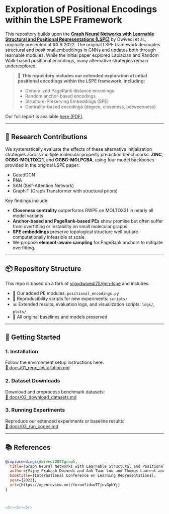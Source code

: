 # Exploration of Positional Encodings within the LSPE Framework

This repository builds upon the **[Graph Neural Networks with Learnable Structural and Positional Representations (LSPE)](https://openreview.net/pdf?id=wTTjnvGphYj)** by Dwivedi et al., originally presented at ICLR 2022. The original LSPE framework decouples structural and positional embeddings in GNNs and updates both through learnable modules. While the initial paper explored Laplacian and Random Walk-based positional encodings, many alternative strategies remain underexplored.

> 📎 **This repository includes our extended exploration of initial positional encodings within the LSPE framework, including:**  
> - Generalized PageRank distance encodings  
> - Random anchor-based encodings  
> - Structure-Preserving Embeddings (SPE)  
> - Centrality-based encodings (degree, closeness, betweenness)

Our full report is available [here (PDF)](./docs/Exploration_of_PE_in_LSPE_Framework.pdf).

---

## 🔬 Research Contributions

We systematically evaluate the effects of these alternative initialization strategies across multiple molecular property prediction benchmarks: **ZINC**, **OGBG-MOLTOX21**, and **OGBG-MOLPCBA**, using four model backbones provided in the original LSPE paper:

- GatedGCN
- PNA
- SAN (Self-Attention Network)
- GraphiT (Graph Transformer with structural priors)

Key findings include:

- **Closeness centrality** outperforms RWPE on MOLTOX21 in nearly all model variants.
- **Anchor-based and PageRank-based PEs** show promise but often suffer from overfitting or instability on small molecular graphs.
- **SPE embeddings** preserve topological structure well but are computationally infeasible at scale.
- We propose **element-aware sampling** for PageRank anchors to mitigate overfitting.

---

## 📦 Repository Structure

This repo is based on a fork of [vijaydwivedi75/gnn-lspe](https://github.com/vijaydwivedi75/gnn-lspe) and includes:

- 🧪 Our added PE modules: `positional_encodings.py`
- 📄 Reproducibility scripts for new experiments: `scripts/`
- 📊 Extended results, evaluation logs, and visualization scripts: `logs/`, `plots/`
- 📁 All original baselines and models preserved

---

## 🚀 Getting Started

### 1. Installation

Follow the environment setup instructions here:  
[📖 docs/01_repo_installation.md](./docs/01_repo_installation.md)

### 2. Dataset Downloads

Download and preprocess benchmark datasets:  
[📖 docs/02_download_datasets.md](./docs/02_download_datasets.md)

### 3. Running Experiments

Reproduce our extended experiments or baseline results:  
[📖 docs/03_run_codes.md](./docs/03_run_codes.md)

---

## 📚 References

```bibtex
@inproceedings{dwivedi2022graph,
  title={Graph Neural Networks with Learnable Structural and Positional Representations},
  author={Vijay Prakash Dwivedi and Anh Tuan Luu and Thomas Laurent and Yoshua Bengio and Xavier Bresson},
  booktitle={International Conference on Learning Representations},
  year={2022},
  url={https://openreview.net/forum?id=wTTjnvGphYj}
}



<br><br><br>

